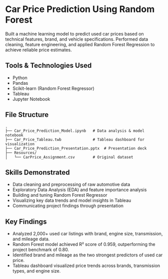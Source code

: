 # Car Price Prediction Using Random Forest

Built a machine learning model to predict used car prices based on technical features, brand, and vehicle specifications. Performed data cleaning, feature engineering, and applied Random Forest Regression to achieve reliable price estimates.

## Tools & Technologies Used

- Python
- Pandas
- Scikit-learn (Random Forest Regressor)
- Tableau
- Jupyter Notebook

## File Structure

```text
.
├── Car_Price_Prediction_Model.ipynb   # Data analysis & model notebook
├── Car_Price_Tableau.twb              # Tableau dashboard for visualization
├── Car_Price_Prediction_Presentation.pptx  # Presentation deck
├── Resources/
│   └── CarPrice_Assignment.csv        # Original dataset
```

## Skills Demonstrated

- Data cleaning and preprocessing of raw automotive data
- Exploratory Data Analysis (EDA) and feature importance analysis
- Building and tuning Random Forest Regressor
- Visualizing key data trends and model insights in Tableau
- Communicating project findings through presentation

## Key Findings

- Analyzed 2,000+ used car listings with brand, engine size, transmission, and mileage data.
- Random Forest model achieved R² score of 0.959, outperforming the project benchmark of 0.80.
- Identified brand and mileage as the two strongest predictors of used car price.
- Tableau dashboard visualized price trends across brands, transmission types, and engine size.
